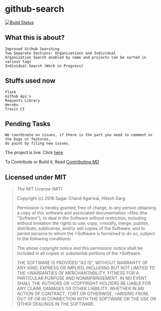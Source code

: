 # github-search

[![Build Status](https://travis-ci.org/sagaragarwal94/github-search.svg?branch=master)](https://travis-ci.org/sagaragarwal94/github-search)

## What this is about?

```
Improved Github Searching
Two Separate Sections: Organizations and Individual
Organization Search enabled by name and projects can be sorted in various tags
Individual Search (Work in Progress)

```

## Stuffs used now

```
Flask
Github Api's
Requests Library
Heroku
Travis CI
```

## Pending Tasks

```
We coordinate on issues, if there is the part you need to comment or the bugs or features,
do point by filing new issues.

```
The project is live. Click [here](https://github-search-app.herokuapp.com/)  

To Contribute or Build it, Read [Contributing.MD](CONTRIBUTING.MD)

## Licensed under MIT

>The MIT License (MIT)
>
>Copyright (c) 2016 Sagar Chand Agarwal, Hitesh Garg
>
>Permission is hereby granted, free of charge, to any person obtaining a copy of this software and associated documentation >files (the "Software"), to deal in the Software without restriction, including without limitation the rights to use, copy, >modify, merge, publish, distribute, sublicense, and/or sell copies of the Software, and to permit persons to whom the >Software is furnished to do so, subject to the following conditions:
>
>The above copyright notice and this permission notice shall be included in all copies or substantial portions of the >Software.
>
>THE SOFTWARE IS PROVIDED "AS IS", WITHOUT WARRANTY OF ANY KIND, EXPRESS OR IMPLIED, INCLUDING BUT NOT LIMITED TO THE >WARRANTIES OF MERCHANTABILITY, FITNESS FOR A PARTICULAR PURPOSE AND NONINFRINGEMENT. IN NO EVENT SHALL THE AUTHORS OR >COPYRIGHT HOLDERS BE LIABLE FOR ANY CLAIM, DAMAGES OR OTHER LIABILITY, WHETHER IN AN ACTION OF CONTRACT, TORT OR OTHERWISE, >ARISING FROM, OUT OF OR IN CONNECTION WITH THE SOFTWARE OR THE USE OR OTHER DEALINGS IN THE SOFTWARE.
